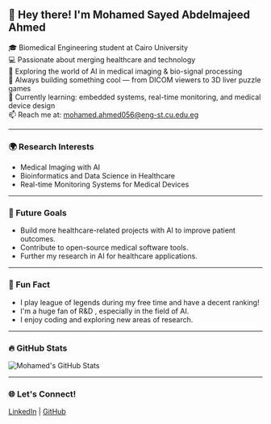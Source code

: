 ## 👋 Hey there! I'm Mohamed Sayed Abdelmajeed Ahmed

🎓 Biomedical Engineering student at Cairo University  
💻 Passionate about merging healthcare and technology  
🔬 Exploring the world of AI in medical imaging & bio-signal processing  
🚀 Always building something cool — from DICOM viewers to 3D liver puzzle games  
🌱 Currently learning: embedded systems, real-time monitoring, and medical device design  
📫 Reach me at: mohamed.ahmed056@eng-st.cu.edu.eg

---

### 🌍 Research Interests
- Medical Imaging with AI
- Bioinformatics and Data Science in Healthcare
- Real-time Monitoring Systems for Medical Devices

---

### 🎯 Future Goals
- Build more healthcare-related projects with AI to improve patient outcomes.
- Contribute to open-source medical software tools.
- Further my research in AI for healthcare applications.

---

### 💬 Fun Fact
- I play league of legends during my free time and have a decent ranking!
- I'm a huge fan of R&D , especially in the field of AI.
- I enjoy coding and exploring new areas of research.

---

### 🔥 GitHub Stats

![Mohamed's GitHub Stats](https://github-readme-stats.vercel.app/api?username=MohamedSayed-2005&show_icons=true&hide_title=true&count_private=true&hide=prs&theme=radical)

---

### 🌐 Let's Connect!
[LinkedIn](https://www.linkedin.com/in/mohamed-sayed-283948332) | [GitHub](https://github.com/MohamedSayed-2005)
